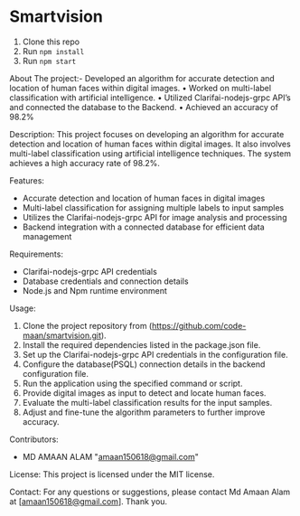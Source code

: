 # Smartvision
1. Clone this repo
2. Run `npm install`
3. Run `npm start`

About The project:- 
Developed an algorithm for accurate detection and location of human faces
within digital images.
• Worked on multi-label classification with artificial intelligence.
• Utilized Clarifai-nodejs-grpc API’s and connected the database to the Backend.
• Achieved an accuracy of 98.2%

Description:
This project focuses on developing an algorithm for accurate detection and location of human faces within digital images. It also involves multi-label classification using artificial intelligence techniques. The system achieves a high accuracy rate of 98.2%.

Features:
- Accurate detection and location of human faces in digital images
- Multi-label classification for assigning multiple labels to input samples
- Utilizes the Clarifai-nodejs-grpc API for image analysis and processing
- Backend integration with a connected database for efficient data management

Requirements:
- Clarifai-nodejs-grpc API credentials
- Database credentials and connection details
- Node.js and Npm runtime environment

Usage:
1. Clone the project repository from (https://github.com/code-maan/smartvision.git).
2. Install the required dependencies listed in the package.json file.
3. Set up the Clarifai-nodejs-grpc API credentials in the configuration file.
4. Configure the database(PSQL) connection details in the backend configuration file.
5. Run the application using the specified command or script.
6. Provide digital images as input to detect and locate human faces.
7. Evaluate the multi-label classification results for the input samples.
8. Adjust and fine-tune the algorithm parameters to further improve accuracy.

Contributors:
- MD AMAAN ALAM "amaan150618@gmail.com"

License:
This project is licensed under the MIT license.

Contact:
For any questions or suggestions, please contact Md Amaan Alam at [amaan150618@gmail.com].
Thank you.


